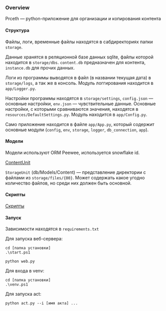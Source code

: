 ### Overview

Prceth — python-приложение для организации и копирования контента

#### Структура

Файлы, логи, временные файлы находятся в сабдиректориях папки `storage`.

Данные хранятся в реляционной базе данных sqlite, файлы которой находится в `storage/dbs`. `content.db` предназначен для контента, `instance.db` для прочих данных. 

Логи из программы выводятся в файл (в названии текущая дата) в `storage/logs`, а так же в консоль. Модуль логгирования находится в `app/Logger.py`.

Настройки программы находятся в `storage/settings`, `config.json` — основные настройки, `env.json` — чувствительные данные. Основные настройки, с которыми сравниваются значения, находятся в `resources/DefaultSettings.py`. Модуль находится в `app/Config.py`.

Само приложение находится в файле `app/App.py`, который содержит основные модули (`config`, `env`, `storage`, `logger`, `db_connection`, `app`).

#### Модели

Модели используют ORM Peewee, используется snowflake id.

[ContentUnit](models/content_unit.md)

`StorageUnit` (db/Models/Content) — представление директории с файлами из `storage/files/{00}`. Может содержать какое угодно количество файлов, но среди них должен быть основной.

#### Скрипты

[Скрипты](executables/README.md)

#### Запуск

Зависимости находятся в `requirements.txt`

Для запуска веб-сервера:

```
cd [папка установки]
.\start.ps1

python web.py
```

Для входа в venv:

```
cd [папка установки]
.\venv.ps1
```

Для запуска act:

```
python act.py --i [имя акта] ...
```
